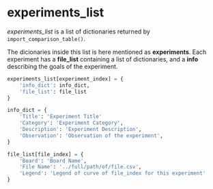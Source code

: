 
# experiments_list
*experiments_list* is a list of dictionaries returned by `import_comparison_table()`.

The dicionaries inside this list is here mentioned as **experiments**. Each experiment has a **file_list** containing a list of dictionaries, and a **info** describing the goals of the experiment. 

```python
experiments_list[experiment_index] = {
    'info_dict': info_dict,
    'file_list': file_list
}

info_dict = {
    'Title': 'Experiment Title'
    'Category': 'Experiment Category',
    'Description': 'Experiment Description',
    'Observation': 'Observation of the experiment',
}

file_list[file_index] = {
    'Board': 'Board Name',
    'File Name': '../full/path/of/file.csv',
    'Legend': 'Legend of curve of file_index for this experiment'
}
```

